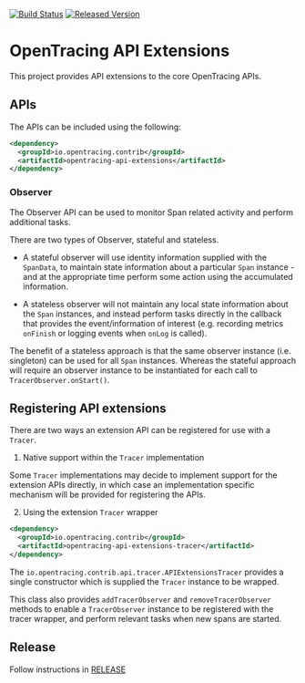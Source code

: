 [![Build Status][ci-img]][ci] [![Released Version][maven-img]][maven]

# OpenTracing API Extensions

This project provides API extensions to the core OpenTracing APIs.

## APIs

The APIs can be included using the following:

```xml
<dependency>
  <groupId>io.opentracing.contrib</groupId>
  <artifactId>opentracing-api-extensions</artifactId>
</dependency>

```

### Observer

The Observer API can be used to monitor Span related activity and perform additional
tasks.

There are two types of Observer, stateful and stateless.

* A stateful observer will use
identity information supplied with the `SpanData`, to maintain state information about a particular
`Span` instance - and at the appropriate time perform some action using the accumulated information.

* A stateless observer will not maintain any local state information about the `Span` instances, and
instead perform tasks directly in the callback that provides the event/information of interest (e.g. recording
metrics `onFinish` or logging events when `onLog` is called).

The benefit of a stateless approach is that the same observer instance (i.e. singleton) can be used for
all `Span` instances. Whereas the stateful approach will require an observer instance to be instantiated
for each call to `TracerObserver.onStart()`.


## Registering API extensions

There are two ways an extension API can be registered for use with a `Tracer`.

1) Native support within the `Tracer` implementation

Some `Tracer` implementations may decide to implement support for the extension APIs directly, in which
case an implementation specific mechanism will be provided for registering the APIs.

2) Using the extension `Tracer` wrapper

```xml
<dependency>
  <groupId>io.opentracing.contrib</groupId>
  <artifactId>opentracing-api-extensions-tracer</artifactId>
</dependency>

```

The `io.opentracing.contrib.api.tracer.APIExtensionsTracer` provides a single constructor which is supplied
the `Tracer` instance to be wrapped.

This class also provides `addTracerObserver` and `removeTracerObserver` methods to enable a `TracerObserver`
instance to be registered with the tracer wrapper, and perform relevant tasks when new spans are started.


## Release
Follow instructions in [RELEASE](RELEASE.md)

   [ci-img]: https://travis-ci.org/opentracing-contrib/java-api-extensions.svg?branch=master
   [ci]: https://travis-ci.org/opentracing-contrib/java-api-extensions
   [maven-img]: https://img.shields.io/maven-central/v/io.opentracing.contrib/opentracing-api-extensions.svg?maxAge=2592000
   [maven]: http://search.maven.org/#search%7Cga%7C1%7Copentracing-api-extensions
